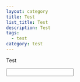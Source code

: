 ```yaml
---
layout: category
title: Test
list_title: Test
description: Test
tags:
  - test
category: test
---
```


Test

<input type="text" />
